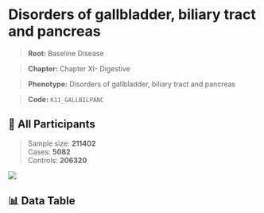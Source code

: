 # Disorders of gallbladder, biliary tract and pancreas

> **Root:** Baseline Disease  

> **Chapter:** Chapter XI- Digestive  

> **Phenotype:** Disorders of gallbladder, biliary tract and pancreas  

> **Code:** `K11_GALLBILPANC`

## 🧪 All Participants  
> Sample size: **211402**  
> Cases: **5082**  
> Controls: **206320**
<img src="/Sensitive/Figures/ALL/Baseline/K11_GALLBILPANC.png"/>

## 📊 Data Table
<CsvTableMRF src="/Sensitive/Data/ALL/Baseline/LG_K11_GALLBILPANC.csv"/>

